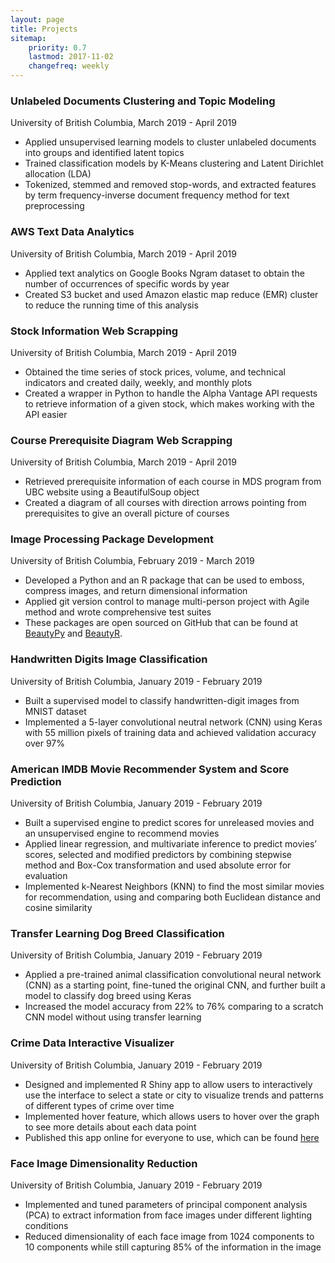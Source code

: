 ```yaml
---
layout: page
title: Projects
sitemap:
    priority: 0.7
    lastmod: 2017-11-02
    changefreq: weekly
---
```


### Unlabeled Documents Clustering and Topic Modeling
University of British Columbia, March 2019 - April 2019 <br/>
- Applied unsupervised learning models to cluster unlabeled documents into groups and identified latent topics
- Trained classification models by K-Means clustering and Latent Dirichlet allocation (LDA)
- Tokenized, stemmed and removed stop-words, and extracted features by term frequency-inverse document frequency method for text preprocessing

### AWS Text Data Analytics
University of British Columbia, March 2019 - April 2019 <br/>
-	Applied text analytics on Google Books Ngram dataset to obtain the number of occurrences of specific words by year 
-	Created S3 bucket and used Amazon elastic map reduce (EMR) cluster to reduce the running time of this analysis

### Stock Information Web Scrapping
University of British Columbia, March 2019 - April 2019 <br/>
-	Obtained the time series of stock prices, volume, and technical indicators and created daily, weekly, and monthly plots
-	Created a wrapper in Python to handle the Alpha Vantage API requests to retrieve information of a given stock, which makes working with the API easier

### Course Prerequisite Diagram Web Scrapping
University of British Columbia, March 2019 - April 2019 <br/>
-	Retrieved prerequisite information of each course in MDS program from UBC website using a BeautifulSoup object
-	Created a diagram of all courses with direction arrows pointing from prerequisites to give an overall picture of courses

### Image Processing Package Development
University of British Columbia, February 2019 - March 2019 <br/>
- Developed a Python and an R package that can be used to emboss, compress images, and return dimensional information
-	Applied git version control to manage multi-person project with Agile method and wrote comprehensive test suites
- These packages are open sourced on GitHub that can be found at [BeautyPy](https://github.com/olivia-lin/BeautyPy) and [BeautyR](https://github.com/olivia-lin/BeautyR).

### Handwritten Digits Image Classification
University of British Columbia, January 2019 - February 2019 <br/>
-	Built a supervised model to classify handwritten-digit images from MNIST dataset
-	Implemented a 5-layer convolutional neutral network (CNN) using Keras with 55 million pixels of training data and achieved validation accuracy over 97%

### American IMDB Movie Recommender System and Score Prediction
University of British Columbia, January 2019 - February 2019 <br/>
-	Built a supervised engine to predict scores for unreleased movies and an unsupervised engine to recommend movies
-	Applied linear regression, and multivariate inference to predict movies’ scores, selected and modified predictors by combining stepwise method and Box-Cox transformation and used absolute error for evaluation 
-	Implemented k-Nearest Neighbors (KNN) to find the most similar movies for recommendation, using and comparing both Euclidean distance and cosine similarity 

### Transfer Learning Dog Breed Classification
University of British Columbia, January 2019 - February 2019 <br/>
- Applied a pre-trained animal classification convolutional neural network (CNN) as a starting point, fine-tuned the original CNN, and further built a model to classify dog breed using Keras
-	Increased the model accuracy from 22% to 76% comparing to a scratch CNN model without using transfer learning

### Crime Data Interactive Visualizer
University of British Columbia, January 2019 - February 2019 <br/>
-	Designed and implemented R Shiny app to allow users to interactively use the interface to select a state or city to visualize trends and patterns of different types of crime over time
-	Implemented hover feature, which allows users to hover over the graph to see more details about each data point
-	Published this app online for everyone to use, which can be found [here](https://olivia-lin.shinyapps.io/crime_visualizer/)

### Face Image Dimensionality Reduction
University of British Columbia, January 2019 - February 2019 <br/>
-	Implemented and tuned parameters of principal component analysis (PCA) to extract information from face images under different lighting conditions
-	Reduced dimensionality of each face image from 1024 components to 10 components while still capturing 85% of the information in the image
